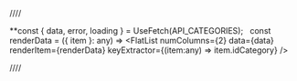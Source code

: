 ////

**const { data, error, loading } = UseFetch(API_CATEGORIES);
  const renderData = ({ item }: any) => <CategoryCard data={item} />
<FlatList numColumns={2} data={data} renderItem={renderData} keyExtractor={(item:any) => item.idCategory} />

////

